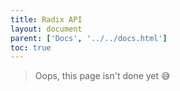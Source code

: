 ```yaml
---
title: Radix API
layout: document
parent: ['Docs', '../../docs.html']
toc: true
---
```


> Oops, this page isn't done yet 😅
